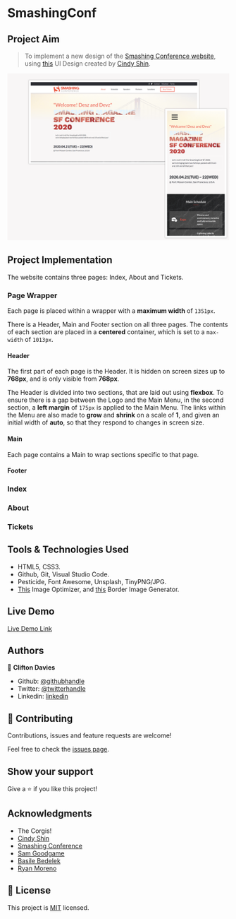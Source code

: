 # SmashingConf

## Project Aim

> To implement a new design of the [Smashing Conference website](https://smashingconf.com/sf-2020/), using [this](https://www.behance.net/gallery/29845175/CC-Global-Summit-2015) UI Design created by [Cindy Shin](https://www.behance.net/adagio07).

![screenshot](assets/images/screenshot.png)

## Project Implementation

The website contains three pages: Index, About and Tickets.

### Page Wrapper

Each page is placed within a wrapper with a **maximum width** of `1351px`.

There is a Header, Main and Footer section on all three pages. The contents of each section are placed in a **centered** container, which is set to a `max-width` of `1013px`.

#### Header

The first part of each page is the Header. It is hidden on screen sizes up to **768px**, and is only visible from **768px**.

The Header is divided into two sections, that are laid out using **flexbox**. To ensure there is a gap between the Logo and the Main Menu, in the second section, a **left margin** of `175px` is applied to the Main Menu. The links within the Menu are also made to **grow** and **shrink** on a scale of **1**, and given an initial width of **auto**, so that they respond to changes in screen size.

#### Main

Each page contains a Main to wrap sections specific to that page.

#### Footer

### Index

### About

### Tickets

## Tools & Technologies Used

- HTML5, CSS3.
- Github, Git, Visual Studio Code.
- Pesticide, Font Awesome, Unsplash, TinyPNG/JPG.
- [This](http://www.imageoptimizer.net/Pages/Home.aspx) Image Optimizer, and [this](https://border-image.com/) Border Image Generator.

## Live Demo

[Live Demo Link](https://raw.githack.com/cliftondavies/SmashingConf/feature/conf-page/index.html)

## Authors

👤 **Clifton Davies**

- Github: [@githubhandle](https://github.com/cliftondavies)
- Twitter: [@twitterhandle](https://twitter.com/cliftonaedavies)
- Linkedin: [linkedin](https://www.linkedin.com/in/clifton-davies-mbcs/)

## 🤝 Contributing

Contributions, issues and feature requests are welcome!

Feel free to check the [issues page](https://github.com/cliftondavies/SmashingConf/issues).

## Show your support

Give a ⭐️ if you like this project!

## Acknowledgments

- The Corgis!
- [Cindy Shin](https://www.behance.net/adagio07)
- [Smashing Conference](https://smashingconf.com/sf-2020/)
- [Sam Goodgame](https://unsplash.com/photos/Pe5BC-EDtB4)
- [Basile Bedelek](https://unsplash.com/photos/SNjvN__sSec)
- [Ryan Moreno](https://unsplash.com/photos/w1_4YH5IhDg)

## 📝 License

This project is [MIT](https://opensource.org/licenses/MIT) licensed.
